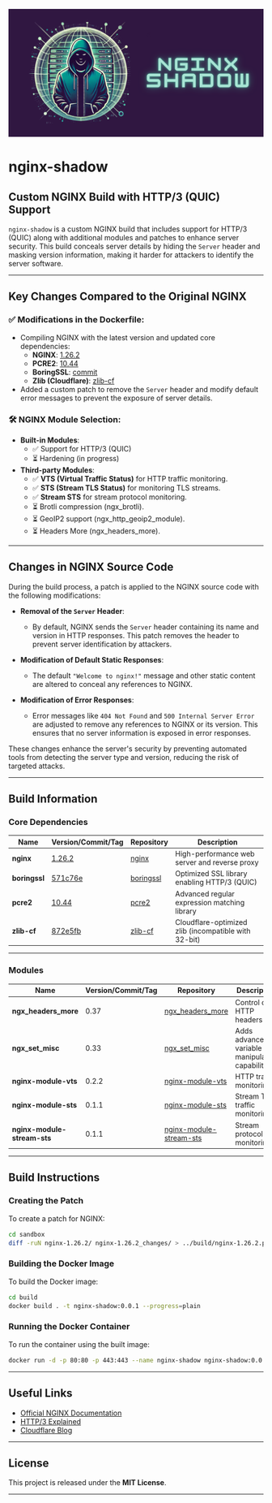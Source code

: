 ![Logo](Logo.png)

# **nginx-shadow**

## **Custom NGINX Build with HTTP/3 (QUIC) Support**

`nginx-shadow` is a custom NGINX build that includes support for HTTP/3 (QUIC) along with additional modules and patches to enhance server security. This build conceals server details by hiding the `Server` header and masking version information, making it harder for attackers to identify the server software.

---

## **Key Changes Compared to the Original NGINX**

### ✅ **Modifications in the Dockerfile:**
- Compiling NGINX with the latest version and updated core dependencies:
  - **NGINX**: [1.26.2](https://nginx.org/en/download.html)
  - **PCRE2**: [10.44](https://github.com/PCRE2Project/pcre2/releases)
  - **BoringSSL**: [commit](https://github.com/google/boringssl/commits/master/)
  - **Zlib (Cloudflare)**: [zlib-cf](https://github.com/cloudflare/zlib/commits/gcc.amd64)
- Added a custom patch to remove the `Server` header and modify default error messages to prevent the exposure of server details.

### 🛠 **NGINX Module Selection:**
- **Built-in Modules**:
  - ✅ Support for HTTP/3 (QUIC)
  - ⏳ Hardening (in progress)
- **Third-party Modules**:
  - ✅ **VTS (Virtual Traffic Status)** for HTTP traffic monitoring.
  - ✅ **STS (Stream TLS Status)** for monitoring TLS streams.
  - ✅ **Stream STS** for stream protocol monitoring.
  - ⏳ Brotli compression (ngx_brotli).
  - ⏳ GeoIP2 support (ngx_http_geoip2_module).
  - ⏳ Headers More (ngx_headers_more).

---

## **Changes in NGINX Source Code**

During the build process, a patch is applied to the NGINX source code with the following modifications:

- **Removal of the `Server` Header**:
  - By default, NGINX sends the `Server` header containing its name and version in HTTP responses. This patch removes the header to prevent server identification by attackers.
  
- **Modification of Default Static Responses**:
  - The default `"Welcome to nginx!"` message and other static content are altered to conceal any references to NGINX.

- **Modification of Error Responses**:
  - Error messages like `404 Not Found` and `500 Internal Server Error` are adjusted to remove any references to NGINX or its version. This ensures that no server information is exposed in error responses.

These changes enhance the server's security by preventing automated tools from detecting the server type and version, reducing the risk of targeted attacks.

---

## **Build Information**

### **Core Dependencies**

| **Name**            | **Version/Commit/Tag**                        | **Repository**                                             | **Description**                                     |
|---------------------|----------------------------------------------|------------------------------------------------------------|-----------------------------------------------------|
| **nginx**           | [1.26.2](https://github.com/nginx/nginx/tree/release-1.26.2) | [nginx](https://github.com/nginx/nginx) | High-performance web server and reverse proxy      |
| **boringssl**       | [571c76e](https://github.com/google/boringssl/commit/571c76e919c0c48219ced35bef83e1fc83b00eed) | [boringssl](https://github.com/google/boringssl) | Optimized SSL library enabling HTTP/3 (QUIC)       |
| **pcre2**           | [10.44](https://github.com/PCRE2Project/pcre2/releases/tag/pcre2-10.44) | [pcre2](https://github.com/PCRE2Project/pcre2) | Advanced regular expression matching library       |
| **zlib-cf**         | [872e5fb](https://github.com/cloudflare/zlib/commit/872e5fb3cf88bb281e19a8327b3ea0889cc34773) | [zlib-cf](https://github.com/cloudflare/zlib) | Cloudflare-optimized zlib (incompatible with 32-bit) |

---

### **Modules**

| **Name**                | **Version/Commit/Tag**                       | **Repository**                                             | **Description**                                    |
|-------------------------|----------------------------------------------|------------------------------------------------------------|----------------------------------------------------|
| **ngx_headers_more**    | 0.37                                         | [ngx_headers_more](https://github.com/openresty/headers-more-nginx-module) | Control over HTTP headers                          |
| **ngx_set_misc**        | 0.33                                         | [ngx_set_misc](https://github.com/openresty/set-misc-nginx-module) | Adds advanced variable manipulation capabilities   |
| **nginx-module-vts**    | 0.2.2                                        | [nginx-module-vts](https://github.com/vozlt/nginx-module-vts) | HTTP traffic monitoring                            |
| **nginx-module-sts**    | 0.1.1                                        | [nginx-module-sts](https://github.com/vozlt/nginx-module-sts) | Stream TLS traffic monitoring                      |
| **nginx-module-stream-sts**          | 0.1.1                                        | [nginx-module-stream-sts](https://github.com/vozlt/nginx-module-stream-sts) | Stream protocol monitoring                         |

---

## **Build Instructions**

### **Creating the Patch**

To create a patch for NGINX:

```bash
cd sandbox
diff -ruN nginx-1.26.2/ nginx-1.26.2_changes/ > ../build/nginx-1.26.2.patch
```

### **Building the Docker Image**

To build the Docker image:

```bash
cd build
docker build . -t nginx-shadow:0.0.1 --progress=plain
```

### **Running the Docker Container**

To run the container using the built image:

```bash
docker run -d -p 80:80 -p 443:443 --name nginx-shadow nginx-shadow:0.0.1
```

---

## **Useful Links**

- [Official NGINX Documentation](https://nginx.org/en/docs/)
- [HTTP/3 Explained](https://quic.nginx.org/)
- [Cloudflare Blog](https://blog.cloudflare.com/)

---

## **License**

This project is released under the **MIT License**.

---
